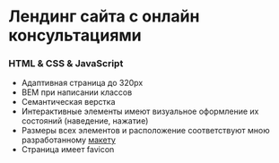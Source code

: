 <h1>Лендинг сайта с онлайн консультациями</h1>
<h3>HTML & CSS & JavaScript</h3>
<ul>
	<li>Адаптивная страница до 320px</li>
	<li>BEM при написании классов</li>
	<li>Семантическая верстка</li>
	<li>Интерактивные элементы имеют визуальное оформление их состояний (наведение, нажатие)</li>
	<li>Размеры всех элементов и расположение соответствуют мною разработанному <a href="https://www.figma.com/file/Z2WIIBt2afsPgBlI2a0DiT/Design-drugs?type=design&node-id=0%3A1&mode=design&t=9LVay1lEwSU8oUxY-1">макету</a></li>
	<li>Страница имеет favicon</li>
</ul>
